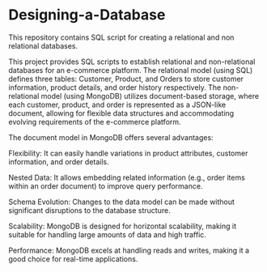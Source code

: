 # Designing-a-Database
This repository contains SQL script for creating a relational and non relational databases.

This project provides SQL scripts to establish relational and non-relational databases for an e-commerce platform. The relational model (using SQL) defines three tables: Customer, Product, and Orders to store customer information, product details, and order history respectively. The non-relational model (using MongoDB) utilizes document-based storage, where each customer, product, and order is represented as a JSON-like document, allowing for flexible data structures and accommodating evolving requirements of the e-commerce platform.

The document model in MongoDB offers several advantages:

Flexibility: It can easily handle variations in product attributes, customer information, and order details.

Nested Data: It allows embedding related information (e.g., order items within an order document) to improve query performance.

Schema Evolution: Changes to the data model can be made without significant disruptions to the database structure.

Scalability: MongoDB is designed for horizontal scalability, making it suitable for handling large amounts of data and high traffic.

Performance: MongoDB excels at handling reads and writes, making it a good choice for real-time applications.
